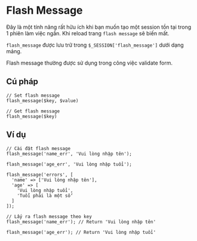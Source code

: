 # Flash Message

Đây là một tính năng rất hữu ích khi bạn muốn tạo một session tồn tại trong 1 phiên làm việc ngắn. Khi reload trang `flash message` sẽ biến mất.

`flash_message` được lưu trữ trong `$_SESSION['flash_message']` dưới dạng mảng.

Flash message thường được sử dụng trong công việc validate form.

## Cú pháp

    // Set flash message
    flash_message($key, $value)

    // Get flash message
    flash_message($key)

## Ví dụ

    // Cài đặt flash message
    flash_message('name_err', 'Vui lòng nhập tên');

    flash_message('age_err', 'Vui lòng nhập tuổi');

    flash_message('errors', [
      'name' => ['Vui lòng nhập tên'],
      'age' => [
        'Vui lòng nhập tuổi',
        'Tuổỉ phải là một số'
      ]
    ]);

    // Lấy ra flash message theo key
    flash_message('name_err'); // Return 'Vui lòng nhập tên'

    flash_message('age_err'); // Return 'Vui lòng nhập tuổi'


